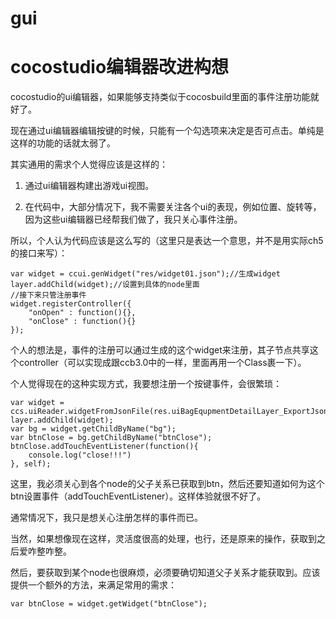 gui
===================

# cocostudio编辑器改进构想

cocostudio的ui编辑器，如果能够支持类似于cocosbuild里面的事件注册功能就好了。

现在通过ui编辑器编辑按键的时候，只能有一个勾选项来决定是否可点击。单纯是这样的功能的话就太弱了。

其实通用的需求个人觉得应该是这样的：

1) 通过ui编辑器构建出游戏ui视图。

2) 在代码中，大部分情况下，我不需要关注各个ui的表现，例如位置、旋转等，因为这些ui编辑器已经帮我们做了，我只关心事件注册。

所以，个人认为代码应该是这么写的（这里只是表达一个意思，并不是用实际ch5的接口来写）：

```
var widget = ccui.genWidget("res/widget01.json");//生成widget
layer.addChild(widget);//设置到具体的node里面
//接下来只管注册事件
widget.registerController({
    "onOpen" : function(){},
    "onClose" : function(){}
});
```

个人的想法是，事件的注册可以通过生成的这个widget来注册，其子节点共享这个controller（可以实现成跟ccb3.0中的一样，里面再用一个Class裹一下）。

个人觉得现在的这种实现方式，我要想注册一个按键事件，会很繁琐：

```
var widget = ccs.uiReader.widgetFromJsonFile(res.uiBagEqupmentDetailLayer_ExportJson);
layer.addChild(widget);
var bg = widget.getChildByName("bg");
var btnClose = bg.getChildByName("btnClose");
btnClose.addTouchEventListener(function(){
    console.log("close!!!")
}, self);
```

这里，我必须关心到各个node的父子关系已获取到btn，然后还要知道如何为这个btn设置事件（addTouchEventListener）。这样体验就很不好了。

通常情况下，我只是想关心注册怎样的事件而已。

当然，如果想像现在这样，灵活度很高的处理，也行，还是原来的操作，获取到之后爱咋整咋整。

然后，要获取到某个node也很麻烦，必须要确切知道父子关系才能获取到。应该提供一个额外的方法，来满足常用的需求：

```
var btnClose = widget.getWidget("btnClose");
```